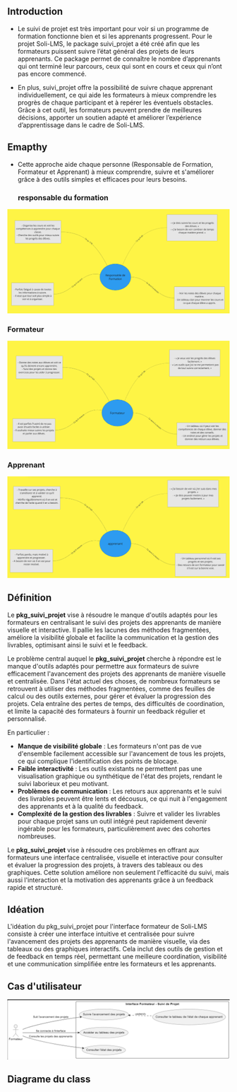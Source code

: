 ## Introduction

- Le suivi de projet est très important pour voir si un programme de formation fonctionne bien et si les apprenants progressent. Pour le projet Soli-LMS, le package suivi_projet a été créé afin que les formateurs puissent suivre l’état général des projets de leurs apprenants. Ce package permet de connaître le nombre d’apprenants qui ont terminé leur parcours, ceux qui sont en cours et ceux qui n’ont pas encore commencé.

- En plus, suivi_projet offre la possibilité de suivre chaque apprenant individuellement, ce qui aide les formateurs à mieux comprendre les progrès de chaque participant et à repérer les éventuels obstacles. Grâce à cet outil, les formateurs peuvent prendre de meilleures décisions, apporter un soutien adapté et améliorer l’expérience d’apprentissage dans le cadre de Soli-LMS.

## Emapthy 
 - Cette approche aide chaque personne (Responsable de Formation, Formateur et Apprenant) à mieux comprendre, suivre et s'améliorer grâce à des outils simples et efficaces pour leurs besoins.


   ### responsable du formation

 ![Soli-lms](../presentation/image/responsable-empathy.png "ux-design")

   ### Formateur

  ![Soli-lms](../presentation/image/formateur-empathy.png "ux-design")

   ### Apprenant
 ![Soli-lms](../presentation/image/apprenant-empathy.png "ux-design")

## Définition 

Le **pkg_suivi_projet** vise à résoudre le manque d'outils adaptés pour les formateurs en centralisant le suivi des projets des apprenants de manière visuelle et interactive. Il pallie les lacunes des méthodes fragmentées, améliore la visibilité globale et facilite la communication et la gestion des livrables, optimisant ainsi le suivi et le feedback.


Le problème central auquel le **pkg_suivi_projet** cherche à répondre est le manque d'outils adaptés pour permettre aux formateurs de suivre efficacement l'avancement des projets des apprenants de manière visuelle et centralisée. Dans l'état actuel des choses, de nombreux formateurs se retrouvent à utiliser des méthodes fragmentées, comme des feuilles de calcul ou des outils externes, pour gérer et évaluer la progression des projets. Cela entraîne des pertes de temps, des difficultés de coordination, et limite la capacité des formateurs à fournir un feedback régulier et personnalisé.

En particulier :
- **Manque de visibilité globale** : Les formateurs n'ont pas de vue d'ensemble facilement accessible sur l'avancement de tous les projets, ce qui complique l'identification des points de blocage.
- **Faible interactivité** : Les outils existants ne permettent pas une visualisation graphique ou synthétique de l'état des projets, rendant le suivi laborieux et peu motivant.
- **Problèmes de communication** : Les retours aux apprenants et le suivi des livrables peuvent être lents et décousus, ce qui nuit à l'engagement des apprenants et à la qualité du feedback.
- **Complexité de la gestion des livrables** : Suivre et valider les livrables pour chaque projet sans un outil intégré peut rapidement devenir ingérable pour les formateurs, particulièrement avec des cohortes nombreuses.

Le **pkg_suivi_projet** vise à résoudre ces problèmes en offrant aux formateurs une interface centralisée, visuelle et interactive pour consulter et évaluer la progression des projets, à travers des tableaux ou des graphiques. Cette solution améliore non seulement l'efficacité du suivi, mais aussi l'interaction et la motivation des apprenants grâce à un feedback rapide et structuré.

## Idéation

L'idéation du pkg_suivi_projet pour l'interface formateur de Soli-LMS consiste à créer une interface intuitive et centralisée pour suivre l'avancement des projets des apprenants de manière visuelle, via des tableaux ou des graphiques interactifs. Cela inclut des outils de gestion et de feedback en temps réel, permettant une meilleure coordination, visibilité et une communication simplifiée entre les formateurs et les apprenants.

## Cas d'utilisateur

 ![Soli-lms](../presentation/image/use_case.png "ux-design")

## Diagrame du class
